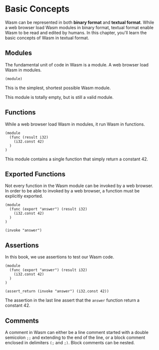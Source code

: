 # Basic Concepts

Wasm can be represented in both **binary format** and **textual format**. While a web browser load Wasm modules in binary format, textual format enable Wasm to be read and edited by humans. In this chapter, you'll learn the basic concepts of Wasm in textual format.

## Modules

The fundamental unit of code in Wasm is a module. A web browser load Wasm in modules.

```wasm
(module)
```
This is the simplest, shortest possible Wasm module.

This module is totally empty, but is still a valid module.

## Functions

While a web browser load Wasm in modules, it run Wasm in functions.

```wasm
(module
  (func (result i32)
    (i32.const 42)
  )
)
```

This module contains a single function that simply return a constant 42.

## Exported Functions

Not every function in the Wasm module can be invoked by a web browser. In order to be able to invoked by a web browser, a function must be explicitly exported.

```wasm
(module
  (func (export "answer") (result i32)
    (i32.const 42)
  )
)

(invoke "answer")
```

## Assertions

In this book, we use assertions to test our Wasm code.

```wasm
(module
  (func (export "answer") (result i32)
    (i32.const 42)
  )
)

(assert_return (invoke "answer") (i32.const 42))
```

The assertion in the last line assert that the `answer` function return a constant 42.

## Comments

A comment in Wasm can either be a line comment started with a double semicolon `;;` and extending to the end of the line, or a block comment enclosed in delimiters `(;` and `;)`. Block comments can be nested.

